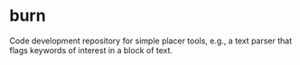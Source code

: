 burn
====
Code development repository for simple placer tools, e.g., a text parser that flags keywords of interest in a block of text.

